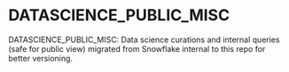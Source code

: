 # DATASCIENCE_PUBLIC_MISC
 DATASCIENCE_PUBLIC_MISC: Data science curations and internal queries (safe for public view) migrated from Snowflake internal to this repo for better versioning. 
